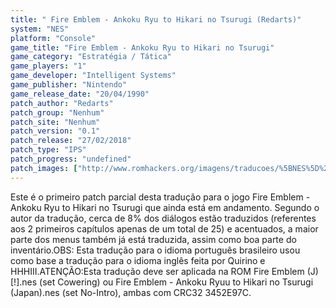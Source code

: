 ```yaml
---
title: " Fire Emblem - Ankoku Ryu to Hikari no Tsurugi (Redarts)"
system: "NES"
platform: "Console"
game_title: "Fire Emblem - Ankoku Ryu to Hikari no Tsurugi"
game_category: "Estratégia / Tática"
game_players: "1"
game_developer: "Intelligent Systems"
game_publisher: "Nintendo"
game_release_date: "20/04/1990"
patch_author: "Redarts"
patch_group: "Nenhum"
patch_site: "Nenhum"
patch_version: "0.1"
patch_release: "27/02/2018"
patch_type: "IPS"
patch_progress: "undefined"
patch_images: ["http://www.romhackers.org/imagens/traducoes/%5BNES%5D%20Fire%20Emblem%20-%20Redarts%20-%201.png","http://www.romhackers.org/imagens/traducoes/%5BNES%5D%20Fire%20Emblem%20-%20Redarts%20-%202.png","http://www.romhackers.org/imagens/traducoes/%5BNES%5D%20Fire%20Emblem%20-%20Redarts%20-%203.png"]
---
```

Este é o primeiro patch parcial desta tradução para o jogo Fire Emblem - Ankoku Ryu to Hikari no Tsurugi que ainda está em andamento. Segundo o autor da tradução, cerca de 8% dos diálogos estão traduzidos (referentes aos 2 primeiros capítulos apenas de um total de 25) e acentuados, a maior parte dos menus também já está traduzida, assim como boa parte do inventário.OBS: Esta tradução para o idioma português brasileiro usou como base a tradução para o idioma inglês feita por Quirino e HHHIII.ATENÇÃO:Esta tradução deve ser aplicada na ROM Fire Emblem (J) [!].nes (set Cowering) ou Fire Emblem - Ankoku Ryuu to Hikari no Tsurugi (Japan).nes (set No-Intro), ambas com CRC32 3452E97C.